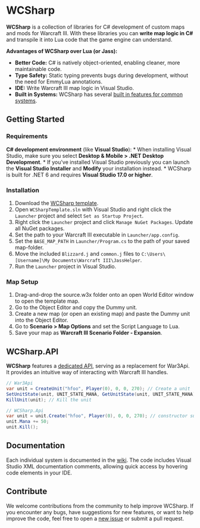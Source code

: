 # WCSharp

**WCSharp** is a collection of libraries for C# development of custom maps and mods for Warcraft III. With these libraries you can **write map logic in C#** and transpile it into Lua code that the game engine can understand.

**Advantages of WCSharp over Lua (or Jass):**
* **Better Code:** C# is natively object-oriented, enabling cleaner, more maintainable code.
* **Type Safety:** Static typing prevents bugs during development, without the need for EmmyLua annotations.
* **IDE:** Write Warcraft III map logic in Visual Studio.
* **Built in Systems:** WCSharp has several [built in features for common systems](https://github.com/Orden4/WCSharp/wiki).

## Getting Started

### Requirements

**C# development environment** (like **Visual Studio**):
	* When installing Visual Studio, make sure you select **Desktop & Mobile > .NET Desktop Development**.
	* If you've installed Visual Studio previously you can launch the **Visual Studio Installer** and **Modify** your installation instead.
	* WCSharp is built for .NET 6 and requires **Visual Studio 17.0 or higher**.

### Installation

1. Download the [WCSharp template](https://github.com/Orden4/WCSharp/wiki/WCSharp-template).
2. Open `WCSharpTemplate.sln` with Visual Studio and right click the `Launcher` project and select `Set as Startup Project`.
3. Right click the `Launcher` project and click `Manage NuGet Packages`. Update all NuGet packages.
4. Set the path to your Warcraft III executable in `Launcher/app.config`.
5. Set the `BASE_MAP_PATH` in `Launcher/Program.cs` to the path of your saved map-folder.
6. Move the included `Blizzard.j` and `common.j` files to `C:\Users\[Username]\My Documents\Warcraft III\JassHelper`.
7. Run the `Launcher` project in Visual Studio.

### Map Setup

1. Drag-and-drop the source.w3x folder onto an open World Editor window to open the template map.
2. Go to the Object Editor and copy the Dummy unit.
3. Create a new map (or open an existing map) and paste the Dummy unit into the Object Editor.
4. Go to **Scenario > Map Options** and set the Script Language to Lua.
5. Save your map as **Warcraft III Scenario Folder - Expansion**.

## WCSharp.API

**WCSharp** features a [dedicated API](https://github.com/Orden4/WCSharp/wiki/WCSharp.Api), serving as a replacement for War3Api. It provides an intuitive way of interacting with Warcraft III handles.

```cs
// War3Api
var unit = CreateUnit("hfoo", Player(0), 0, 0, 270); // Create a unit
SetUnitState(unit, UNIT_STATE_MANA, GetUnitState(unit, UNIT_STATE_MANA) + 50); // Increase its mana by 50
KillUnit(unit); // Kill the unit

// WCSharp.Api
var unit = unit.Create("hfoo", Player(0), 0, 0, 270); // constructor support will be added in the future, there's a bug with CSharpLua for the time being
unit.Mana += 50;
unit.Kill();
```

## Documentation

Each individual system is documented in the [wiki](https://github.com/Orden4/WCSharp/wiki). The code includes Visual Studio XML documentation comments, allowing quick access by hovering code elements in your IDE.

## Contribute

We welcome contributions from the community to help improve WCSharp. If you encounter any bugs, have suggestions for new features, or want to help improve the code, feel free to open a [new issue](https://github.com/Orden4/WCSharp/issues) or submit a pull request.
